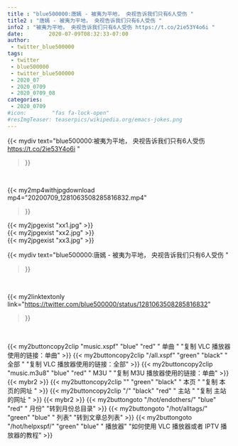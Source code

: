 ```yaml
---
title : "blue500000:唐嫣 - 被夷为平地， 央视告诉我们只有6人受伤 "
title2 : "唐嫣 - 被夷为平地， 央视告诉我们只有6人受伤 "
info2 : "被夷为平地， 央视告诉我们只有6人受伤 https://t.co/2ie53Y4o6i "
date:        2020-07-09T08:32:33-07:00
author:
 - twitter_blue500000
tags:
 - twitter
 - blue500000
 - twitter_blue500000
 - 2020_07
 - 2020_0709
 - 2020_0709_08
categories:
 - 2020_0709
#icon:        "fas fa-lock-open"
#resImgTeaser: teaserpics/wikipedia.org/emacs-jokes.png
---
```


{{< mydiv text="blue500000:被夷为平地， 央视告诉我们只有6人受伤 https://t.co/2ie53Y4o6i "
>}}
<br>


{{< my2mp4withjpgdownload mp4="20200709_1281063508285816832.mp4"
>}}

{{< my2jpgexist "xx1.jpg" >}}<br>
{{< my2jpgexist "xx2.jpg" >}}<br>
{{< my2jpgexist "xx3.jpg" >}}<br>



{{< mydiv text="blue500000:唐嫣 - 被夷为平地， 央视告诉我们只有6人受伤 "
>}}
<br>

{{< my2linktextonly link="https://twitter.com/blue500000/status/1281063508285816832"
>}}


<br>

{{< my2buttoncopy2clip "music.xspf"        "blue"   "red"    " 单曲 "  "复制 VLC 播放器使用的链接：单曲" >}} {{< my2buttoncopy2clip "/all.xspf"         "green"  "black"  " 全部 "  "复制 VLC 播放器使用的链接：全部" >}} {{< my2buttoncopy2clip "music.m3u8"        "blue"   "red"    " M3U  "    "复制 M3U 播放器使用的链接：单曲" >}} {{< mybr2 >}} {{< my2buttoncopy2clip ""                  "green"  "black"  " 本页 "    "复制 本页的网址 " >}} {{< my2buttoncopy2clip "/"                 "black"  "red"    " 主站 "    "复制 主站的网址 " >}} {{< mybr2 >}} {{< my2buttongoto      "/hot/endothers/"   "blue"   "red"    " 月份"   "转到月份总目录" >}} {{< my2buttongoto      "/hot/alltags/"     "green"  "blue"   " 列表"   "转到文章总列表" >}} {{< my2buttongoto      "/hot/helpxspf/"    "green"  "blue"   " 播放器" "如何使用 VLC 播放器或者 IPTV 播放器的教程" >}} 
